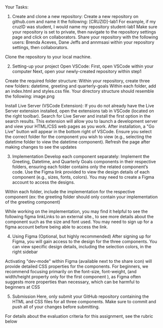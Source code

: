 Your Tasks:
1. Create and clone a new repository:
Create a new repository on github.com and name it the following: [CRUZID]-lab1
For example, if my cruzID was student, I would name my repository student-lab1
Make sure your repository is set to private, then navigate to the repository settings page and click on collaborators. Share your repository with the following users: Brenda Aceves, Dane Jeffs and annmsasi within your repository settings, then collaborators. 
 
Clone the repository to your local machine.

2.  Setting-up your project
Open VSCode:
First, open VSCode within your computer
Next, open your newly-created repository within step1

Create the required folder structure:
Within your repository, create three new folders: datetime, greeting and quarterly-goals
Within each folder, add an index.html and styles.css file.
Your directory structure should resemble the following:
image.png
 
Install Live Server (VSCode Extension):
If you do not already have the Live Server extension installed, open the extensions tab in VSCode (located on the right toolbar).
Search for Live Server and install the first option in the search results. This extension will allow you to launch a development server and view your HTML/CSS web pages as you work.
After installation, a "Go Live" button will appear in the bottom right of VSCode. Ensure you select the correct folder for the component you wish to view (e.g., selecting the datetime folder to view the datetime component). Refresh the page after making changes to see the updates
 

3.  Implementation
Develop each component separately:
Implement the Greeting, Datetime, and Quarterly Goals components in their respective folders, ensuring each folder contains only the related component’s code.
Use the Figma link provided to view the design details of each component (e.g., sizes, fonts, colors). You may need to create a Figma account to access the designs.

Within each folder, include the implementation for the respective component (ex: the greeting folder should only contain your implementation of the greeting component)

While working on the implementation, you may find it helpful to see the following figma linkLinks to an external site., to see more details about the component such as the size and font used. You may need to sign up for a figma account before being able to access the link. 
 

4.  Using Figma (Optional, but highly recommended)
After signing up for Figma, you will gain access to the design for the three components. You can view specific design details, including the selection colors, in the right sidebar

Activating "dev-mode" within Figma (available next to the share icon) will provide detailed CSS properties for the components. For beginners, we recommend focusing primarily on the font-size, font-weight, (and width/height property only for the first component ), as Figma often suggests more properties than necessary, which can be harmful to beginners at CSS

5.  Submission
Here, only submit your GitHub repository containing the HTML and CSS files for all three components. Make sure to commit and push all of your changes before submitting.

For details about the evaluation criteria for this assignment, see the rubric below
